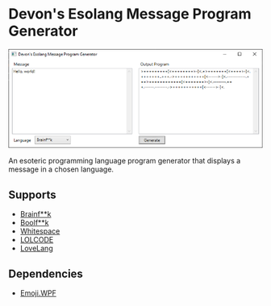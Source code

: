 # Devon's Esolang Message Program Generator
![Esolang Program Generator](Esolang.png)

An esoteric programming language program generator that displays a message in a chosen language.

## Supports
* [Brainf**k](https://en.wikipedia.org/wiki/Brainfuck)
* [Boolf**k](http://samuelhughes.com/boof/)
* [Whitespace](https://en.wikipedia.org/wiki/Whitespace_(programming_language))
* [LOLCODE](https://en.wikipedia.org/wiki/LOLCODE)
* [LoveLang](https://github.com/DevonArtmeier/LoveLangInterpreter)

## Dependencies
* [Emoji.WPF](https://github.com/samhocevar/emoji.wpf)
